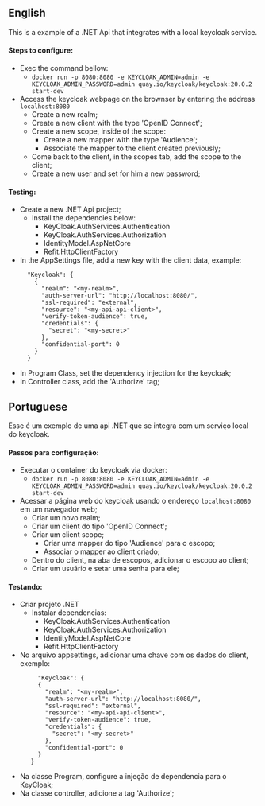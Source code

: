 ## **English**
This is a example of a .NET Api that integrates with a local keycloak service.

#### Steps to configure:
- Exec the command bellow:
  - ```docker run -p 8080:8080 -e KEYCLOAK_ADMIN=admin -e KEYCLOAK_ADMIN_PASSWORD=admin quay.io/keycloak/keycloak:20.0.2 start-dev```
- Access the keycloak webpage on the brownser by entering the address ```localhost:8080```
  - Create a new realm;
  - Create a new client with the type 'OpenID Connect';
  - Create a new scope, inside of the scope:
    - Create a new mapper with the type 'Audience';
    - Associate the mapper to the client created previously;
  - Come back to the client, in the scopes tab, add the scope to the client;
  - Create a new user and set for him a new password;
 
#### Testing:
- Create a new .NET Api project;
  - Install the dependencies below:
    - KeyCloak.AuthServices.Authentication
    - KeyCloak.AuthServices.Authorization
    - IdentityModel.AspNetCore
    - Refit.HttpClientFactory
- In the AppSettings file, add a new key with the client data, example:
  ```
    "Keycloak": {
	  {
	    "realm": "<my-realm>",
	    "auth-server-url": "http://localhost:8080/",
	    "ssl-required": "external",
	    "resource": "<my-api-api-client>",
	    "verify-token-audience": true,
	    "credentials": {
	      "secret": "<my-secret>"
	    },
	    "confidential-port": 0
	  }
    }
  ```
- In Program Class, set the dependency injection for the keycloak;
- In Controller class, add the 'Authorize' tag;

    
## **Portuguese**
Esse é um exemplo de uma api .NET que se integra com um serviço local do keycloak.

#### Passos para configuração:
- Executar o container do keycloak via docker:
  - ```docker run -p 8080:8080 -e KEYCLOAK_ADMIN=admin -e KEYCLOAK_ADMIN_PASSWORD=admin quay.io/keycloak/keycloak:20.0.2 start-dev```
- Acessar a página web do keycloak usando o endereço ```localhost:8080``` em um navegador web;
  - Criar um novo realm;
  - Criar um client do tipo 'OpenID Connect';
  - Criar um client scope;
    - Criar uma mapper do tipo 'Audience' para o escopo;
    - Associar o mapper ao client criado;
  - Dentro do client, na aba de escopos, adicionar o escopo ao client;
  - Criar um usuário e setar uma senha para ele;

#### Testando:
  - Criar projeto .NET
    - Instalar dependencias:
	    - KeyCloak.AuthServices.Authentication
	    - KeyCloak.AuthServices.Authorization
	    - IdentityModel.AspNetCore
	    - Refit.HttpClientFactory
   - No arquivo appsettings, adicionar uma chave com os dados do client, exemplo:
     ```
          "Keycloak": {
          {
            "realm": "<my-realm>",
            "auth-server-url": "http://localhost:8080/",
            "ssl-required": "external",
            "resource": "<my-api-api-client>",
            "verify-token-audience": true,
            "credentials": {
              "secret": "<my-secret>"
            },
            "confidential-port": 0
          }
        }
     ```
   - Na classe Program, configure a injeção de dependencia para o KeyCloak;
   - Na classe controller, adicione a tag 'Authorize';
